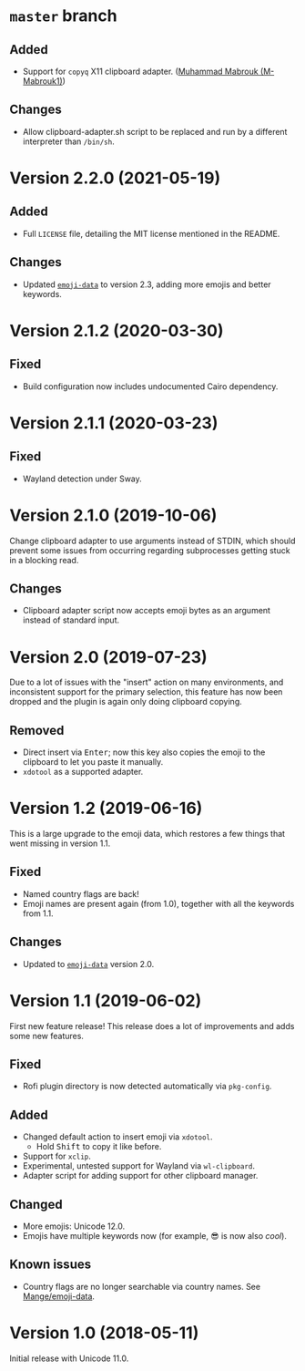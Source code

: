 # `master` branch

## Added

* Support for `copyq` X11 clipboard adapter. ([Muhammad Mabrouk
  (M-Mabrouk1)](https://github.com/M-Mabrouk1))

## Changes

* Allow clipboard-adapter.sh script to be replaced and run by a different
  interpreter than `/bin/sh`.

# Version 2.2.0 (2021-05-19)

## Added

* Full `LICENSE` file, detailing the MIT license mentioned in the README.

## Changes

* Updated [`emoji-data`][emoji-data] to version 2.3, adding more emojis and
  better keywords.

# Version 2.1.2 (2020-03-30)

## Fixed

* Build configuration now includes undocumented Cairo dependency.

# Version 2.1.1 (2020-03-23)

## Fixed

* Wayland detection under Sway.

# Version 2.1.0 (2019-10-06)

Change clipboard adapter to use arguments instead of STDIN, which should
prevent some issues from occurring regarding subprocesses getting stuck in a
blocking read.

## Changes

* Clipboard adapter script now accepts emoji bytes as an argument instead of
  standard input.

# Version 2.0 (2019-07-23)

Due to a lot of issues with the "insert" action on many environments, and
inconsistent support for the primary selection, this feature has now been
dropped and the plugin is again only doing clipboard copying.

## Removed

* Direct insert via <kbd>Enter</kbd>; now this key also copies the emoji to the
  clipboard to let you paste it manually.
* `xdotool` as a supported adapter.

# Version 1.2 (2019-06-16)

This is a large upgrade to the emoji data, which restores a few things that
went missing in version 1.1.

## Fixed

* Named country flags are back!
* Emoji names are present again (from 1.0), together with all the keywords from
  1.1.

## Changes

* Updated to [`emoji-data`][emoji-data] version 2.0.

# Version 1.1 (2019-06-02)

First new feature release! This release does a lot of improvements and adds
some new features.

## Fixed

* Rofi plugin directory is now detected automatically via `pkg-config`.

## Added

* Changed default action to insert emoji via `xdotool`.
  * Hold <kbd>Shift</kbd> to copy it like before.
* Support for `xclip`.
* Experimental, untested support for Wayland via `wl-clipboard`.
* Adapter script for adding support for other clipboard manager.

## Changed

* More emojis: Unicode 12.0.
* Emojis have multiple keywords now (for example, 😎 is now also *cool*).

## Known issues

* Country flags are no longer searchable via country names. See
  [Mange/emoji-data][emoji-data].

[emoji-data]: https://github.com/Mange/emoji-data

# Version 1.0 (2018-05-11)

Initial release with Unicode 11.0.
